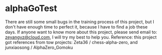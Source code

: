 # alphaGoTest
There are still some small bugs in the training process of this project, but I don't have enough time to perfect it, because I have to find a job these days. If anyone want to know more about this project, please send email to: zeyangyz@cloud.com, I will try my best to help you.
Reference: this project got references from tow projects: Zeta36 / chess-alpha-zero, and junxiaosong / AlphaZero_Gomoku
